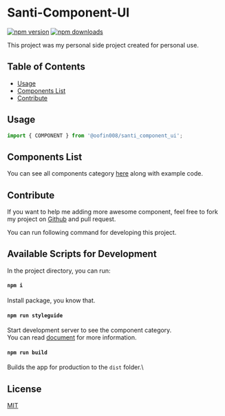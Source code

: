 # Santi-Component-UI

[![npm version](https://img.shields.io/npm/v/@oofin008/santi_component_ui.svg?style=flat-square)](https://www.npmjs.com/package/@oofin008/santi_component_ui)
[![npm downloads](https://img.shields.io/npm/dm/@oofin008/santi_component_ui.svg?style=flat-square)](https://npm-stat.com/charts.html?package=@oofin008/santi_component_ui)

This project was my personal side project created for personal use.

## Table of Contents

- [Usage](#usage)
- [Components List](#components-list)
- [Contribute](#contribute)

## Usage

```js
import { COMPONENT } from '@oofin008/santi_component_ui';
```

## Components List
You can see all components category [here](https://santi-component-ui.web.app/) along with example code.
## Contribute

If you want to help me adding more awesome component, feel free to fork my project on [Github](https://github.com/oofin008/santi_component_ui) and pull request.

You can run following command for developing this project.

## Available Scripts for Development

In the project directory, you can run: 
#### `npm i`
Install package, you know that.

#### `npm run styleguide`

Start development server to see the component category.\
You can read [document](https://styled-components.com/docs) for more information.

#### `npm run build`

Builds the app for production to the `dist` folder.\

## License

[MIT](LICENSE)

